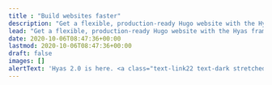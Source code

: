 ```yaml
---
title : "Build websites faster"
description: "Get a flexible, production-ready Hugo website with the Hyas framework."
lead: "Get a flexible, production-ready Hugo website with the Hyas framework."
date: 2020-10-06T08:47:36+00:00
lastmod: 2020-10-06T08:47:36+00:00
draft: false
images: []
alertText: 'Hyas 2.0 is here. <a class="text-link22 text-dark stretched-link" href="/blog/how-hyas-evolved-into-a-framework/">Read the launch post</a>!'
---
```


<!--
[![Deploy to Netlify](https://www.netlify.com/img/deploy/button.svg)](https://app.netlify.com/start/deploy?repository=https://github.com/h-enk/hyas "Deploy to Netlify")
-->
